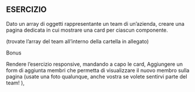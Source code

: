 ## ESERCIZIO

Dato un array di oggetti rappresentante un team di un’azienda, creare una pagina dedicata  in cui mostrare una card per ciascun componente.

(trovate l’array del team all’interno della cartella in allegato)

Bonus

Rendere l’esercizio responsive, mandando a capo le card,
Aggiungere un form di aggiunta membri che permetta di visualizzare il nuovo membro sulla pagina (usate una foto qualunque, anche vostra se volete sentirvi parte del team! ),
